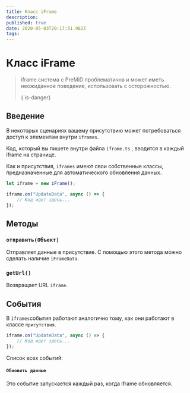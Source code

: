```yaml
---
title: Класс iFrame
description:
published: true
date: 2020-05-03T20:17:51.982Z
tags:
---
```


# Класс iFrame
> iframe система с PreMiD проблематична и может иметь неожиданное поведение, использовать с осторожностью. 
> 
> {.is-danger}

## Введение

В некоторых сценариях вашему присутствию может потребоваться доступ к элементам внутри `iframes`.

Код, который вы пишете внутри файла `iframe.ts` , вводится в каждый iframe на странице.

Как и присутствия, `iframes` имеют свои собственные классы, предназначенные для автоматического обновления данных.

```typescript
let iframe = new iFrame();

iframe.on("UpdateData", async () => {
    // Код идет здесь...
});
```

## Методы

### `отправить(Объект)`
Отправляет данные в присутствие. С помощью этого метода можно сделать наличие `iFrameData`.

### `getUrl()`
Возвращает URL `iframe`.

## События
В `iframes`события работают аналогично тому, как они работают в классе `присутствия`.

```typescript
iframe.on("UpdateData", async () => {
    // Код идет здесь...
});
```

Список всех событий:

#### `Обновить данные`

Это событие запускается каждый раз, когда iframe обновляется.